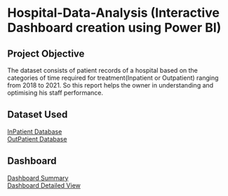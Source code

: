 # Hospital-Data-Analysis (Interactive Dashboard creation using Power BI)
## Project Objective
The dataset consists of patient records of a hospital based on the categories of time required for treatment(Inpatient or Outpatient) ranging from 2018 to 2021. So this report helps the owner in understanding and optimising his staff performance.
##  Dataset Used
<a href="https://github.com/sum1tt/power-bi-dashboard/tree/main/Data/Inpatient"> InPatient Database </a> <br>
<a href="https://github.com/sum1tt/power-bi-dashboard/tree/main/Data/Outpatient"> OutPatient Database </a>
##  Dashboard
<a href="https://github.com/sum1tt/power-bi-dashboard/blob/main/Dashboard%20main%20page.png"> Dashboard Summary </a> <br>
<a href="https://github.com/sum1tt/power-bi-dashboard/blob/main/Dashboard%20detailed%20view.png"> Dashboard Detailed View </a>

